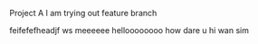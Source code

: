 Project A
I am trying out feature branch

feifefefheadjf ws
meeeeee
helloooooooo
how dare u
hi wan sim

